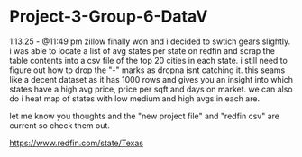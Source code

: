 # Project-3-Group-6-DataV

1.13.25 - @11:49 pm zillow finally won and i decided to swtich gears slightly. i was able to locate a list of avg states per state on redfin and scrap the table contents
into a csv file of the top 20 cities in each state. i still need to figure out how to drop the "-" marks as dropna isnt catching it.
this seams like a decent dataset as it has 1000 rows and gives you an insight into which states have a high avg price, price per sqft and days on market. we can also do i heat map of states with low medium and high avgs in each are.

let me know you thoughts and the "new project file" and "redfin csv" are current so check them out. 

https://www.redfin.com/state/Texas
